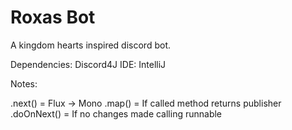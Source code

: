 # Roxas Bot

A kingdom hearts inspired discord bot.

Dependencies: Discord4J
IDE: IntelliJ


Notes:

.next() = Flux -> Mono 
.map() = If called method returns publisher
.doOnNext() = If no changes made calling runnable
